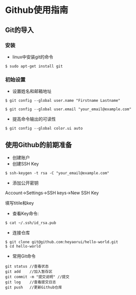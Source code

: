 # Github使用指南

## Git的导入

### 安装

- linux中安装git的命令

```console
$ sudo apt-get install git
```

### 初始设置

- 设置姓名和邮箱地址

```
$ git config --global user.name "Firstname Lastname"

$ git config --global user.email "your_email@example.com"
```

- 提高命令输出的可读性

```
$ git config --global color.ui auto
```

## 使用Github的前期准备

- 创建账户
- 创建SSH Key

```
$ ssh-keygen -t rsa -C "your_email@example.com"
```

- 添加公开密钥

Account->Settings->SSH keys->New SSH Key

填写titile和key

- 查看Key命令:

```
$ cat ~/.ssh/id_rsa.pub
```

- 连接仓库

```
$ git clone git@github.com:heyaorui/hello-world.git
$ cd hello-world
```

- 常用Git命令

```
git status //查看状态
git add    //加入暂存区
git commit -m "提交说明" //提交
git log    //查看提交日志
git push   //更新Github仓库
```

